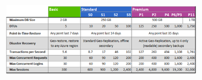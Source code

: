 ![Niveles de servicio y niveles de rendimiento](./media/sql-database-service-tiers-table/sql-database-service-tiers-table.png)

<!---HONumber=Oct15_HO3-->